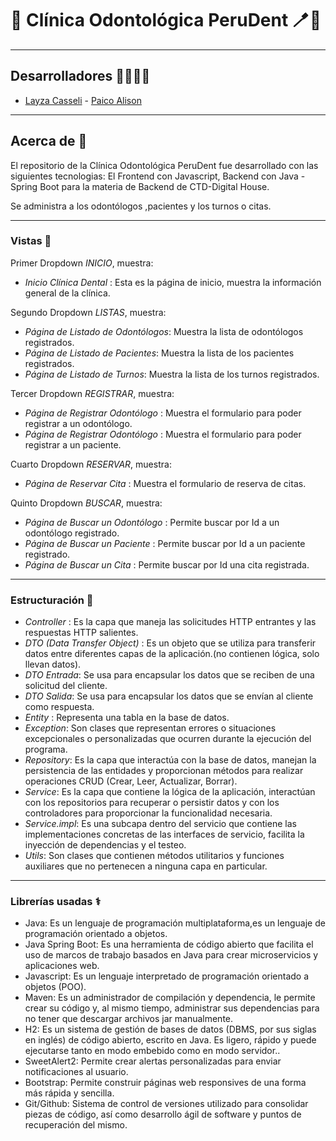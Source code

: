 # 🏥 Clínica Odontológica PeruDent 🪥🦷

---

## Desarrolladores 👩‍⚕️🧑‍⚕️

- [Layza Casseli](https://github.com/CasseliLayza) - [Paico Alison](https://github.com/alison304/odonto-p)

---

## Acerca de 🏥

El repositorio de la Clínica Odontológica PeruDent fue desarrollado con las siguientes tecnologias: El Frontend con Javascript, Backend con Java - Spring Boot para la materia de Backend de CTD-Digital House.

Se administra a los odontólogos ,pacientes y los turnos o citas.

---

### Vistas 🥼

Primer Dropdown _INICIO_, muestra:

- _Inicio Clínica Dental_ : Esta es la página de inicio, muestra la información general de la clínica.

Segundo Dropdown _LISTAS_, muestra:

- _Página de Listado de Odontólogos_: Muestra la lista de odontólogos registrados.
- _Página de Listado de Pacientes_: Muestra la lista de los pacientes registrados.
- _Página de Listado de Turnos_: Muestra la lista de los turnos registrados.

Tercer Dropdown _REGISTRAR_, muestra:

- _Página de Registrar Odontólogo_ : Muestra el formulario para poder registrar a un odontólogo.
- _Página de Registrar Odontólogo_ : Muestra el formulario para poder registrar a un paciente.

Cuarto Dropdown _RESERVAR_, muestra:

- _Página de Reservar Cita_ : Muestra el formulario de reserva de citas.

Quinto Dropdown _BUSCAR_, muestra:

- _Página de Buscar un Odontólogo_ : Permite buscar por Id a un odontólogo registrado.
- _Página de Buscar un Paciente_ : Permite buscar por Id a un paciente registrado.
- _Página de Buscar un Cita_ : Permite buscar por Id una cita registrada.

---

### Estructuración 🏥

- _Controller_ : Es la capa que maneja las solicitudes HTTP entrantes y las respuestas HTTP salientes.
- _DTO (Data Transfer Object)_ : Es un objeto que se utiliza para transferir datos entre diferentes capas de la aplicación.(no contienen lógica, solo llevan datos).
- _DTO Entrada_: Se usa para encapsular los datos que se reciben de una solicitud del cliente.
- _DTO Salida_: Se usa para encapsular los datos que se envían al cliente como respuesta.
- _Entity_ : Representa una tabla en la base de datos.
- _Exception_: Son clases que representan errores o situaciones excepcionales o personalizadas que ocurren durante la ejecución del programa.
- _Repository_: Es la capa que interactúa con la base de datos, manejan la persistencia de las entidades y proporcionan métodos para realizar operaciones CRUD (Crear, Leer, Actualizar, Borrar).
- _Service_: Es la capa que contiene la lógica de la aplicación, interactúan con los repositorios para recuperar o persistir datos y con los controladores para proporcionar la funcionalidad necesaria.
- _Service.impl_: Es una subcapa dentro del servicio que contiene las implementaciones concretas de las interfaces de servicio, facilita la inyección de dependencias y el testeo.
- _Utils_: Son clases que contienen métodos utilitarios y funciones auxiliares que no pertenecen a ninguna capa en particular.

---

### Librerías usadas ⚕️

- Java: Es un lenguaje de programación multiplataforma,es un lenguaje de programación orientado a objetos.
- Java Spring Boot: Es una herramienta de código abierto que facilita el uso de marcos de trabajo basados ​​en Java para crear microservicios y aplicaciones web.
- Javascript: Es un lenguaje interpretado de programación orientado a objetos (POO).
- Maven: Es un administrador de compilación y dependencia, le permite crear su código y, al mismo tiempo, administrar sus dependencias para no tener que descargar archivos jar manualmente.
- H2: Es un sistema de gestión de bases de datos (DBMS, por sus siglas en inglés) de código abierto, escrito en Java. Es ligero, rápido y puede ejecutarse tanto en modo embebido como en modo servidor..
- SweetAlert2: Permite crear alertas personalizadas para enviar notificaciones al usuario.
- Bootstrap: Permite construir páginas web responsives de una forma más rápida y sencilla.
- Git/Github: Sistema de control de versiones utilizado para consolidar piezas de código, así como desarrollo ágil de software y puntos de recuperación del mismo.
